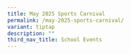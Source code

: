```yaml
---
title: May 2025 Sports Carnival
permalink: /may-2025-sports-carnival/
variant: tiptap
description: ""
third_nav_title: School Events
---
```

